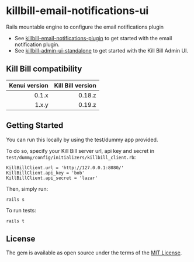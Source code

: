 # killbill-email-notifications-ui
Rails mountable engine to configure the email notifications plugin

* See [killbill-email-notifications-plugin](https://github.com/killbill/killbill-email-notifications-plugin) to get started with the email notification plugin.
* See [killbill-admin-ui-standalone](https://github.com/killbill/killbill-admin-ui-standalone) to get started with the Kill Bill Admin UI.

Kill Bill compatibility
-----------------------

| Kenui version | Kill Bill version |
| ------------: | ----------------: |
| 0.1.x         | 0.18.z            |
| 1.x.y         | 0.19.z            |

Getting Started
---------------

You can run this locally by using the test/dummy app provided.

To do so, specify your Kill Bill server url, api key and secret in ```test/dummy/config/initializers/killbill_client.rb```:

```
KillBillClient.url = 'http://127.0.0.1:8080/'
KillBillClient.api_key = 'bob'
KillBillClient.api_secret = 'lazar'
```

Then, simply run:

```
rails s
```


To run tests:

```
rails t
```

## License
The gem is available as open source under the terms of the [MIT License](http://opensource.org/licenses/MIT).
